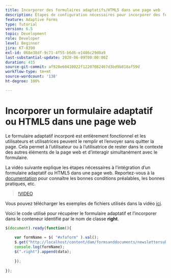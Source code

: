 ```yaml
---
title: Incorporer des formulaires adaptatifs/HTML5 dans une page web
description: Étapes de configuration nécessaires pour incorporer des formulaires adaptatifs ou HTML5 dans une page web non AEM.
feature: Adaptive Forms
type: Tutorial
version: 6.5
topic: Development
role: Developer
level: Beginner
jira: KT-8390
exl-id: 068e38df-9c71-4f55-b6d6-e1486c29d0a9
last-substantial-update: 2020-06-09T00:00:00Z
duration: 415
source-git-commit: af928e60410022f12207082467d3bd9b818af59d
workflow-type: tm+mt
source-wordcount: '138'
ht-degree: 100%

---
```


# Incorporer un formulaire adaptatif ou HTML5 dans une page web

Le formulaire adaptatif incorporé est entièrement fonctionnel et les utilisateurs et utilisatrices peuvent le remplir et l’envoyer sans quitter la page. Cela permet à l’utilisateur ou à l’utilisatrice de rester dans le contexte des autres éléments de la page web et d’interagir simultanément avec le formulaire.

La vidéo suivante explique les étapes nécessaires à l’intégration d’un formulaire adaptatif ou HTML5 dans une page web.
Reportez-vous à la [documentation](https://experienceleague.adobe.com/docs/experience-manager-65/forms/adaptive-forms-basic-authoring/embed-adaptive-form-external-web-page.html?lang=fr) pour connaître les bonnes conditions préalables, les bonnes pratiques, etc.
>[!VIDEO](https://video.tv.adobe.com/v/335893?quality=12&learn=on)

Vous pouvez télécharger les exemples de fichiers utilisés dans la vidéo [ici](assets/embedding-af-web-page.zip).

Voici le code utilisé pour récupérer le formulaire adaptatif et l’incorporer dans le conteneur identifié par le nom de classe **right**.

```javascript
$(document).ready(function(){
  
    var formName = $( "#xfaform" ).val();
    $.get("http://localhost/content/dam/formsanddocuments/newslettersubscription/jcr:content?wcmmode=disabled", function(data, status){
    console.log(formName);
    $(".right").append(data);
      
    });
  
});
```
